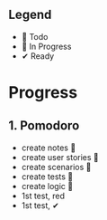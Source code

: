 ## Legend

- 📃 Todo
- 🚧 In Progress
- ✔ Ready

# Progress

## 1. Pomodoro
- create notes 🚧
- create user stories 🚧
- create scenarios 🚧
- create tests 🚧
- create logic 🚧
- 1st test, red
- 1st test, ✔